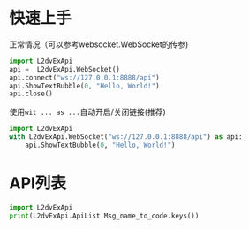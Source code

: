 # 快速上手

正常情况（可以参考websocket.WebSocket的传参)

```python
import L2dvExApi
api =  L2dvExApi.WebSocket()
api.connect("ws://127.0.0.1:8888/api")
api.ShowTextBubble(0, "Hello, World!")
api.close()
```

使用`wit ... as ...`自动开启/关闭链接(推荐)

```python
import L2dvExApi
with L2dvExApi.WebSocket("ws://127.0.0.1:8888/api") as api:
    api.ShowTextBubble(0, "Hello, World!")
```

# API列表

```python
import L2dvExApi
print(L2dvExApi.ApiList.Msg_name_to_code.keys())
```